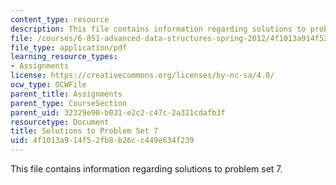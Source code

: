 ```yaml
---
content_type: resource
description: This file contains information regarding solutions to problem set 7.
file: /courses/6-851-advanced-data-structures-spring-2012/4f1013a914f52fb8b26cc449e634f239_MIT6_851S12_ps7sol.pdf
file_type: application/pdf
learning_resource_types:
- Assignments
license: https://creativecommons.org/licenses/by-nc-sa/4.0/
ocw_type: OCWFile
parent_title: Assignments
parent_type: CourseSection
parent_uid: 32329e90-b031-e2c2-c47c-2a321cdafb3f
resourcetype: Document
title: Solutions to Problem Set 7
uid: 4f1013a9-14f5-2fb8-b26c-c449e634f239
---
```

This file contains information regarding solutions to problem set 7.